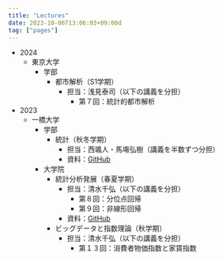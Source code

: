 ```yaml
---
title: "Lectures"
date: 2023-10-06T13:06:03+09:00d
tag: ["pages"]
---
```


- 2024
  - 東京大学
    - 学部
      - 都市解析（S1学期）
        - 担当：浅見泰司（以下の講義を分担）
          - 第７回：統計的都市解析
- 2023
  - 一橋大学
    - 学部
      - 統計（秋冬学期）
        - 担当：西颯人・馬塲弘樹（講義を半数ずつ分担）
        - 資料：[GitHub](https://github.com/hayato-n/Hit2023F_Stats)
    - 大学院
      - 統計分析発展（春夏学期）
        - 担当：清水千弘（以下の講義を分担）
          - 第８回：分位点回帰
          - 第９回：非線形回帰
        - 資料：[GitHub](https://github.com/hayato-n/Hit2023S_ASA)
      - ビッグデータと指数理論（秋学期）
        - 担当：清水千弘（以下の講義を分担）
          - 第１３回：消費者物価指数と家賃指数
